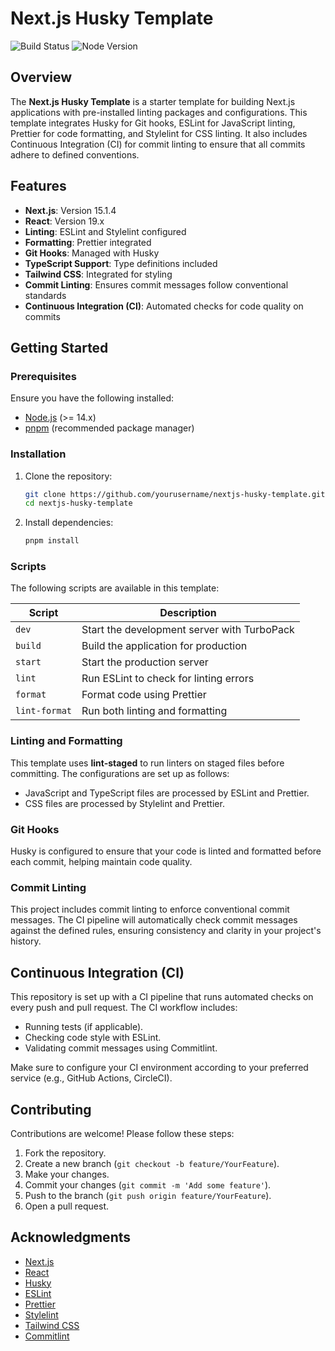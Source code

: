 # Next.js Husky Template

![Build Status](https://github.com/harshsoni-harsh/nextjs-husky-template/actions/workflows/build.yml/badge.svg)
![Node Version](https://img.shields.io/badge/node-%3E%3D20.0.0-brightgreen)


## Overview

The **Next.js Husky Template** is a starter template for building Next.js applications with pre-installed linting packages and configurations. This template integrates Husky for Git hooks, ESLint for JavaScript linting, Prettier for code formatting, and Stylelint for CSS linting. It also includes Continuous Integration (CI) for commit linting to ensure that all commits adhere to defined conventions.

## Features

- **Next.js**: Version 15.1.4
- **React**: Version 19.x
- **Linting**: ESLint and Stylelint configured
- **Formatting**: Prettier integrated
- **Git Hooks**: Managed with Husky
- **TypeScript Support**: Type definitions included
- **Tailwind CSS**: Integrated for styling
- **Commit Linting**: Ensures commit messages follow conventional standards
- **Continuous Integration (CI)**: Automated checks for code quality on commits

## Getting Started

### Prerequisites

Ensure you have the following installed:

- [Node.js](https://nodejs.org/) (>= 14.x)
- [pnpm](https://pnpm.io/) (recommended package manager)

### Installation

1. Clone the repository:

   ```bash
   git clone https://github.com/yourusername/nextjs-husky-template.git
   cd nextjs-husky-template
   ```

2. Install dependencies:

   ```bash
   pnpm install
   ```

### Scripts

The following scripts are available in this template:

| Script          | Description                                   |
|-----------------|-----------------------------------------------|
| `dev`           | Start the development server with TurboPack  |
| `build`         | Build the application for production          |
| `start`         | Start the production server                   |
| `lint`          | Run ESLint to check for linting errors       |
| `format`        | Format code using Prettier                    |
| `lint-format`   | Run both linting and formatting               |

### Linting and Formatting

This template uses **lint-staged** to run linters on staged files before committing. The configurations are set up as follows:

- JavaScript and TypeScript files are processed by ESLint and Prettier.
- CSS files are processed by Stylelint and Prettier.

### Git Hooks

Husky is configured to ensure that your code is linted and formatted before each commit, helping maintain code quality.

### Commit Linting

This project includes commit linting to enforce conventional commit messages. The CI pipeline will automatically check commit messages against the defined rules, ensuring consistency and clarity in your project's history.

## Continuous Integration (CI)

This repository is set up with a CI pipeline that runs automated checks on every push and pull request. The CI workflow includes:

- Running tests (if applicable).
- Checking code style with ESLint.
- Validating commit messages using Commitlint.

Make sure to configure your CI environment according to your preferred service (e.g., GitHub Actions, CircleCI).

## Contributing

Contributions are welcome! Please follow these steps:

1. Fork the repository.
2. Create a new branch (`git checkout -b feature/YourFeature`).
3. Make your changes.
4. Commit your changes (`git commit -m 'Add some feature'`).
5. Push to the branch (`git push origin feature/YourFeature`).
6. Open a pull request.

## Acknowledgments

- [Next.js](https://nextjs.org/)
- [React](https://reactjs.org/)
- [Husky](https://typicode.github.io/husky/#/)
- [ESLint](https://eslint.org/)
- [Prettier](https://prettier.io/)
- [Stylelint](https://stylelint.io/)
- [Tailwind CSS](https://tailwindcss.com/)
- [Commitlint](https://commitlint.js.org/)
